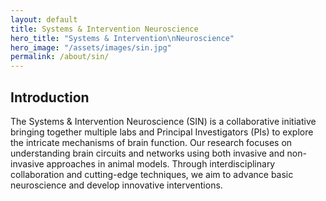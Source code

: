 ```yaml
---
layout: default
title: Systems & Intervention Neuroscience
hero_title: "Systems & Intervention\nNeuroscience"
hero_image: "/assets/images/sin.jpg"
permalink: /about/sin/
---
```

<!-- Introduction -->
<section class="sin-introduction-section">
    <div class="section-title">
        <h2><span>Introduction</span></h2>
    </div>
    <div class="content">
        <p>The Systems & Intervention Neuroscience (SIN) is a collaborative initiative bringing together multiple labs and Principal Investigators (PIs) to explore the intricate mechanisms of brain function. Our research focuses on understanding brain circuits and networks using both invasive and non-invasive approaches in animal models. Through interdisciplinary collaboration and cutting-edge techniques, we aim to advance basic neuroscience and develop innovative interventions.</p>
    </div>
</section>

